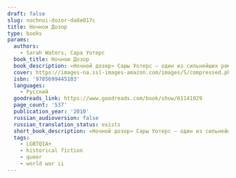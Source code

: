 ```yaml
---
draft: false
slug: nochnoi-dozor-da8e017c
title: Ночнои Дозор
type: books
params:
  authors:
    - Sarah Waters, Сара Уотерс
  book_title: Ночнои Дозор
  book_description: «Ночной дозор» Сары Уотерс — один из сильнейших романов прославленного автора «Тонкой работы» и «Бархатных коготков», также вошедший в шортлист Букеровской премии. На этот раз викторианской Англии писательница предпочла Англию военную и послевоенную. Несколько историй беззаветной любви и невольного предательства сложно переплетенными нитями пронизывают всю романную ткань, а прихотливая хронология повествования заставляет, перелистнув последнюю страницу, тут же вернуться к первой.
  cover: https://images-na.ssl-images-amazon.com/images/S/compressed.photo.goodreads.com/books/1653154013i/61141029.jpg
  isbn: '9785699445103'
  languages:
    - Русский
  goodreads_link: https://www.goodreads.com/book/show/61141029
  page_count: '537'
  publication_year: '2010'
  russian_audioversion: false
  russian_translation_status: exists
  short_book_description: «Ночной дозор» Сары Уотерс — один из сильнейших романов прославленного автора «Тонкой работы» и «Бархатных коготков», также вошедший в шортлист Букеровской премии. На этот раз викторианской Англии...
  tags:
    - LGBTQIA+
    - historical fiction
    - queer
    - world war ii
---
```


